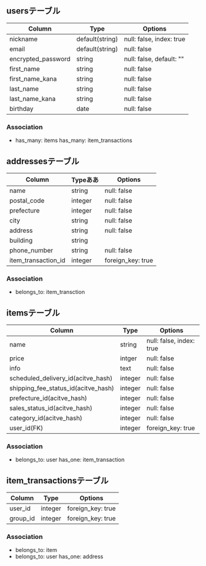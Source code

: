 ## usersテーブル
|Column|Type|Options|
|------|----|-------|
|nickname|default(string)|null: false, index: true|
|email|default(string)|null: false|
|encrypted_password|string|null: false, default: ""|
|first_name|string|null: false|
|first_name_kana|string|null: false|
|last_name|string|null: false|
|last_name_kana|string|null: false|
|birthday|date|null: false|

### Association
- has_many: items
  has_many: item_transactions


## addressesテーブル
|Column|Typeああ|Options|
|------|----|-------|
|name|string|null: false|
|postal_code|integer|null: false|
|prefecture|integer|null: false|
|city|string|null: false|
|address|string|null: false|
|building|string|
|phone_number|string|null: false|
|item_transaction_id|integer|foreign_key: true|

### Association
- belongs_to: item_transction

## itemsテーブル
|Column|Type|Options|
|------|----|-------|
|name|string|null: false, index: true|
|price|intger|null: false|
|info|text|null: false|
|scheduled_delivery_id(acitve_hash)|integer|null: false|
|shipping_fee_status_id(acitve_hash)|integer|null: false|
|prefecture_id(acitve_hash)|integer|null: false|
|sales_status_id(acitve_hash)|integer|null: false|
|category_id(acitve_hash)|integer|null: false|
|user_id(FK)|integer|foreign_key: true|

### Association
- belongs_to: user
  has_one: item_transaction


## item_transactionsテーブル
|Column|Type|Options|
|------|----|-------|
|user_id|integer|foreign_key: true|
|group_id|integer|foreign_key: true|

### Association
- belongs_to: item
- belongs_to: user
  has_one: address

